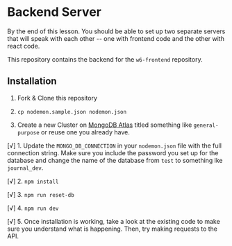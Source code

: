 # Backend Server

By the end of this lesson. You should be able to set up two separate servers that will speak with each other -- one with frontend code and the other with react code.

This repository contains the backend for the `w6-frontend` repository.

## Installation

1. Fork & Clone this repository

1. `cp nodemon.sample.json nodemon.json`

1. Create a new Cluster on [MongoDB Atlas](https://www.mongodb.com/cloud/atlas) titled something like `general-purpose` or reuse one you already have.

[√] 1. Update the `MONGO_DB_CONNECTION` in your `nodemon.json` file with the full connection string. Make sure you include the password you set up for the database and change the name of the database from `test` to something lke `journal_dev`.

[√] 2. `npm install`

[√] 3. `npm run reset-db`

[√] 4. `npm run dev`

[√] 5. Once installation is working, take a look at the existing code to make sure you understand what is happening. Then, try making requests to the API.
